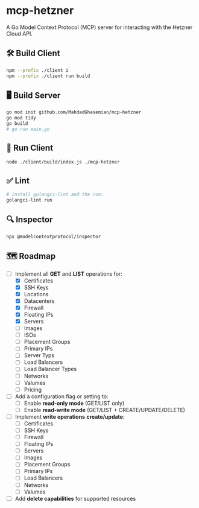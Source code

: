 # mcp-hetzner
A Go Model Context Protocol (MCP) server for interacting with the Hetzner Cloud API.

## 🛠 Build Client
```bash
npm --prefix ./client i
npm --prefix ./client run build
```

## 🖥 Build Server

```bash
go mod init github.com/MahdadGhasemian/mcp-hetzner
go mod tidy
go build
# go run main.go
```

## 🚀 Run Client

```bash
node ./client/build/index.js ./mcp-hetzner
```

## ✅ Lint
```bash
# install golangci-lint and the run:
golangci-lint run
```

## 🔍 Inspector
```bash
npx @modelcontextprotocol/inspector
```

## 🗺 Roadmap
- [ ] Implement all **GET** and **LIST** operations for:
  - [x] Certificates
  - [x] SSH Keys
  - [x] Locations
  - [x] Datacenters
  - [x] Firewall
  - [x] Floating IPs
  - [x] Servers
  - [ ] Images
  - [ ] ISOs
  - [ ] Placement Groups
  - [ ] Primary IPs
  - [ ] Server Typs
  - [ ] Load Balancers
  - [ ] Load Balancer Types
  - [ ] Networks
  - [ ] Valumes
  - [ ] Pricing

- [ ] Add a configuration flag or setting to:
  - [ ] Enable **read-only mode** (GET/LIST only)
  - [ ] Enable **read-write mode** (GET/LIST + CREATE/UPDATE/DELETE)

- [ ] Implement **write operations** **create/update**:
  - [ ] Certificates
  - [ ] SSH Keys
  - [ ] Firewall
  - [ ] Floating IPs
  - [ ] Servers
  - [ ] Images
  - [ ] Placement Groups
  - [ ] Primary IPs
  - [ ] Load Balancers
  - [ ] Networks
  - [ ] Valumes

- [ ] Add **delete capabilities** for supported resources